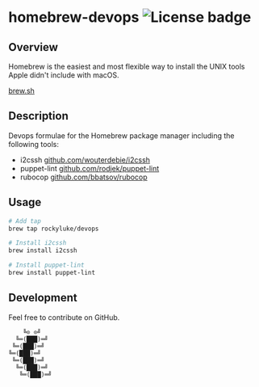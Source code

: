 # homebrew-devops ![License badge][license-img]

## Overview

Homebrew is the easiest  and most flexible way to install  the UNIX tools Apple
didn't include with macOS.

[brew.sh](https://brew.sh/)

## Description

Devops formulae for the Homebrew package manager including the following tools:

* i2cssh [github.com/wouterdebie/i2cssh](https://github.com/wouterdebie/i2cssh/)
* puppet-lint [github.com/rodjek/puppet-lint](https://github.com/rodjek/puppet-lint/)
* rubocop [github.com/bbatsov/rubocop](https://github.com/bbatsov/rubocop/)

## Usage

```bash
# Add tap
brew tap rockyluke/devops

# Install i2cssh
brew install i2cssh

# Install puppet-lint
brew install puppet-lint
```

## Development

Feel free to contribute on GitHub.

```
    ╚⊙ ⊙╝
  ╚═(███)═╝
 ╚═(███)═╝
╚═(███)═╝
 ╚═(███)═╝
  ╚═(███)═╝
   ╚═(███)═╝
```

[license-img]: https://img.shields.io/badge/license-ISC-blue.svg
